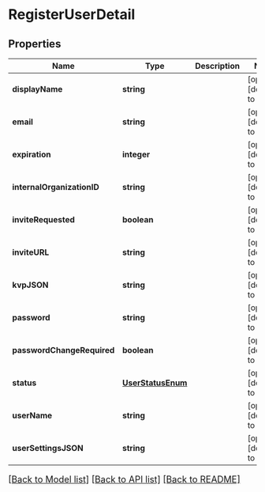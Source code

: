 # RegisterUserDetail

## Properties
Name | Type | Description | Notes
------------ | ------------- | ------------- | -------------
**displayName** | **string** |  | [optional] [default to null]
**email** | **string** |  | [optional] [default to null]
**expiration** | **integer** |  | [optional] [default to null]
**internalOrganizationID** | **string** |  | [optional] [default to null]
**inviteRequested** | **boolean** |  | [optional] [default to null]
**inviteURL** | **string** |  | [optional] [default to null]
**kvpJSON** | **string** |  | [optional] [default to null]
**password** | **string** |  | [optional] [default to null]
**passwordChangeRequired** | **boolean** |  | [optional] [default to null]
**status** | [**UserStatusEnum**](UserStatusEnum.md) |  | [optional] [default to null]
**userName** | **string** |  | [optional] [default to null]
**userSettingsJSON** | **string** |  | [optional] [default to null]

[[Back to Model list]](../README.md#documentation-for-models) [[Back to API list]](../README.md#documentation-for-api-endpoints) [[Back to README]](../README.md)

<style>
     p, ul, ol, li { font-size: 18px !important;}
</style>


